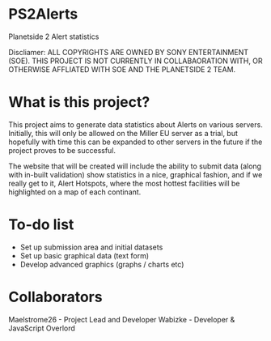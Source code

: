PS2Alerts
=========

Planetside 2 Alert statistics

Discliamer: ALL COPYRIGHTS ARE OWNED BY SONY ENTERTAINMENT (SOE). THIS PROJECT IS NOT CURRENTLY IN COLLABAORATION WITH,
OR OTHERWISE AFFLIATED WITH SOE AND THE PLANETSIDE 2 TEAM.

What is this project?
=========

This project aims to generate data statistics about Alerts on various servers. Initially, this will only be allowed on the
Miller EU server as a trial, but hopefully with time this can be expanded to other servers in the future if the project
proves to be successful.

The website that will be created will include the ability to submit data (along with in-built validation) show statistics in 
a nice, graphical fashion, and if we really get to it, Alert Hotspots, where the most hottest facilities will be highlighted
on a map of each continant.

To-do list
=========

* Set up submission area and initial datasets
* Set up basic graphical data (text form)
* Develop advanced graphics (graphs / charts etc)


Collaborators
=========
Maelstrome26 - Project Lead and Developer
Wabizke - Developer & JavaScript Overlord
